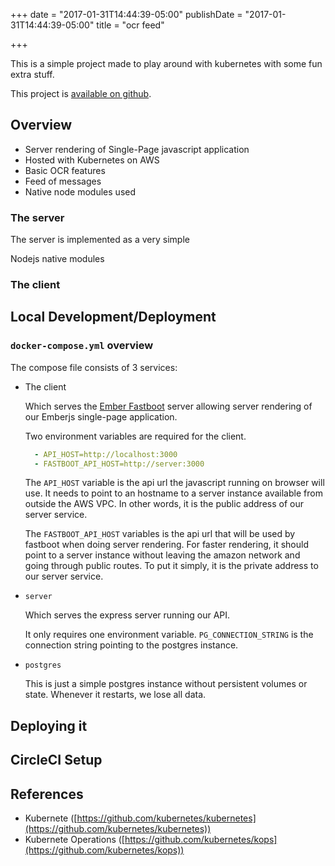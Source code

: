 +++
date = "2017-01-31T14:44:39-05:00"
publishDate = "2017-01-31T14:44:39-05:00"
title = "ocr feed"

+++

This is a simple project made to play around with kubernetes with some fun extra stuff.

This project is [available on github](https://github.com/seriousben/ocr-feed).

## Overview

* Server rendering of Single-Page javascript application
* Hosted with Kubernetes on AWS
* Basic OCR features
* Feed of messages
* Native node modules used

### The server

The server is implemented as a very simple

Nodejs native modules

### The client

## Local Development/Deployment

### `docker-compose.yml` overview

The compose file consists of 3 services:

* The client

  Which serves the [Ember Fastboot](https://ember-fastboot.com/) server allowing server rendering of our Emberjs single-page application.

  Two environment variables are required for the client.

  ```yaml
    - API_HOST=http://localhost:3000
    - FASTBOOT_API_HOST=http://server:3000
  ```

  The `API_HOST` variable is the api url the javascript running on browser will use. It needs to point to an hostname to a server instance available from outside the AWS VPC. In other words, it is the public address of our server service.

  The `FASTBOOT_API_HOST` variables is the api url that will be used by fastboot when doing server rendering. For faster rendering, it should point to a server instance without leaving the amazon network and going through public routes. To put it simply, it is the private address to our server service.

* `server`

  Which serves the express server running our API.

  It only requires one environment variable. `PG_CONNECTION_STRING` is the connection string pointing to the postgres instance.

* `postgres`

  This is just a simple postgres instance without persistent volumes or state. Whenever it restarts, we lose all data.

## Deploying it

## CircleCI Setup

## References
 * Kubernete ([https://github.com/kubernetes/kubernetes](https://github.com/kubernetes/kubernetes))
 * Kubernete Operations ([https://github.com/kubernetes/kops](https://github.com/kubernetes/kops))
